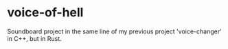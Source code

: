 # voice-of-hell
Soundboard project in the same line of my previous project 'voice-changer' in C++, but in Rust.
